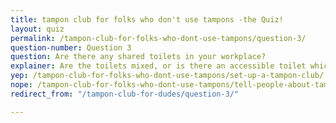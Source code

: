 ```yaml
---
title: tampon club for folks who don't use tampons -the Quiz!
layout: quiz
permalink: /tampon-club-for-folks-who-dont-use-tampons/question-3/
question-number: Question 3
question: Are there any shared toilets in your workplace?
explainer: Are the toilets mixed, or is there an accessible toilet which is un-gendered?
yep: /tampon-club-for-folks-who-dont-use-tampons/set-up-a-tampon-club/
nope: /tampon-club-for-folks-who-dont-use-tampons/tell-people-about-tampon-club/
redirect_from: "/tampon-club-for-dudes/question-3/"

---
```


